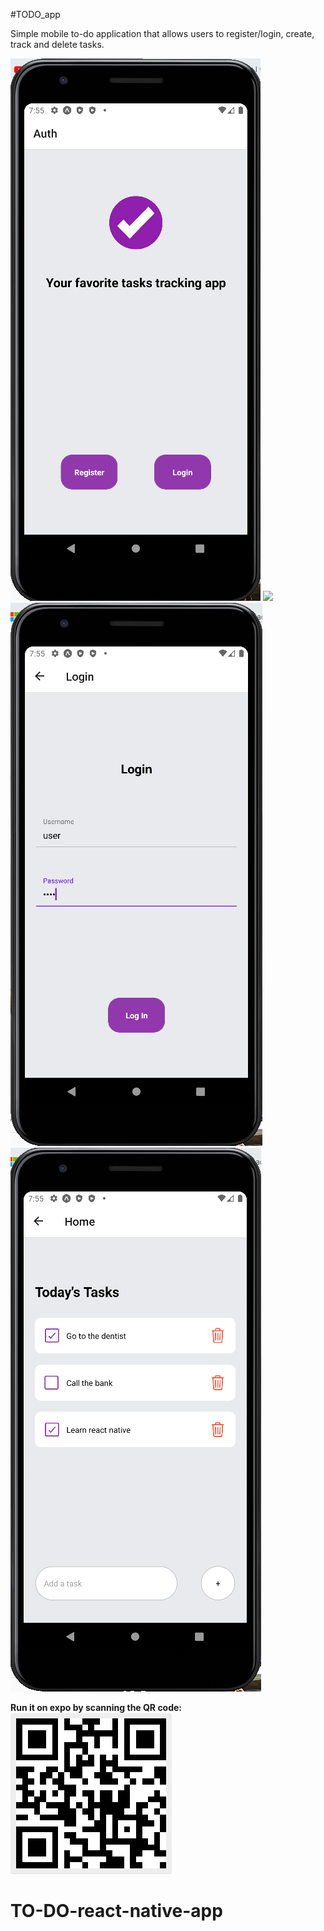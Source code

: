 #TODO_app

Simple mobile to-do application that allows users to register/login, create, track and delete tasks.

<img src="images/auth.png" />
<img src="images/resister.png" />
<img src="images/login.png" />
<img src="images/tasks.png" />

<b>Run it on expo by scanning the QR code:</b>
<img src="images/qr.png" />
# TO-DO-react-native-app
